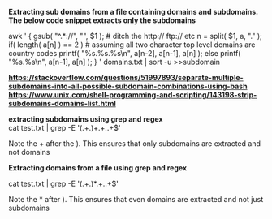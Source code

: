  <b> Extracting sub domains from a file containing domains and subdomains. The below code snippet extracts only the subdomains </b>
 
 awk '
        {
                gsub( "^.*://", "", $1 );      # ditch the http://  ftp:// etc
                n = split( $1, a, "." );
                if( length( a[n] ) == 2 )       # assuming all two character top level domains are country codes
                        printf( "%s.%s.%s\n", a[n-2], a[n-1], a[n] );
                else
                        printf( "%s.%s\n",  a[n-1], a[n] );
        }
' domains.txt | sort -u >>subdomain



 <b> https://stackoverflow.com/questions/51997893/separate-multiple-subdomains-into-all-possible-subdomain-combinations-using-bash <br> https://www.unix.com/shell-programming-and-scripting/143198-strip-subdomains-domains-list.html
</b>


<b>extracting subdomains using grep and regex </b><br>
cat test.txt |  grep  -E '(.+\.)+.+\..+$'

Note the + after the ). This ensures that only subdomains are extracted and not domains

<b>Extracting domains from a file using grep and regex </b>

cat test.txt |  grep  -E '(.+\.)*.+\..+$'

Note the * after ). This ensures that even domains are extracted and not just subdomains 
